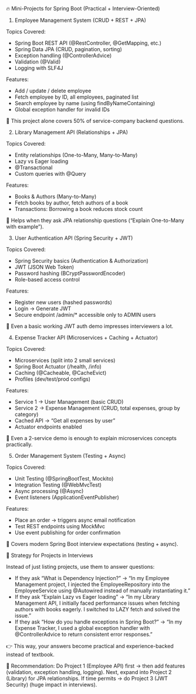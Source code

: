 
🔥 Mini-Projects for Spring Boot (Practical + Interview-Oriented)



1. Employee Management System (CRUD + REST + JPA)

Topics Covered:
 -	Spring Boot REST API (@RestController, @GetMapping, etc.)
 -	Spring Data JPA (CRUD, pagination, sorting)
 -	Exception handling (@ControllerAdvice)
 -	Validation (@Valid)
 -	Logging with SLF4J

Features:
 -	Add / update / delete employee
 -	Fetch employee by ID, all employees, paginated list
 -	Search employee by name (using findByNameContaining)
 -	Global exception handler for invalid IDs

📌 This project alone covers 50% of service-company backend questions.



2. Library Management API (Relationships + JPA)

Topics Covered:
 -	Entity relationships (One-to-Many, Many-to-Many)
 -	Lazy vs Eager loading
 -	@Transactional
 -	Custom queries with @Query

Features:
 -	Books & Authors (Many-to-Many)
 -	Fetch books by author, fetch authors of a book
 -	Transactions: Borrowing a book reduces stock count

📌 Helps when they ask JPA relationship questions (“Explain One-to-Many with example”).



3. User Authentication API (Spring Security + JWT)

Topics Covered:
 -	Spring Security basics (Authentication & Authorization)
 -	JWT (JSON Web Token)
 -	Password hashing (BCryptPasswordEncoder)
 -	Role-based access control

Features:
 -	Register new users (hashed passwords)
 -	Login → Generate JWT
 -	Secure endpoint /admin/* accessible only to ADMIN users

📌 Even a basic working JWT auth demo impresses interviewers a lot.



4. Expense Tracker API (Microservices + Caching + Actuator)

Topics Covered:
 -	Microservices (split into 2 small services)
 -	Spring Boot Actuator (/health, /info)
 -	Caching (@Cacheable, @CacheEvict)
 -	Profiles (dev/test/prod configs)

Features:
 -	Service 1 → User Management (basic CRUD)
 -	Service 2 → Expense Management (CRUD, total expenses, group by category)
 -	Cached API → “Get all expenses by user”
 -	Actuator endpoints enabled

📌 Even a 2-service demo is enough to explain microservices concepts practically.



5. Order Management System (Testing + Async)

Topics Covered:
 -	Unit Testing (@SpringBootTest, Mockito)
 -	Integration Testing (@WebMvcTest)
 -	Async processing (@Async)
 -	Event listeners (ApplicationEventPublisher)

Features:
 -	Place an order → triggers async email notification
 -	Test REST endpoints using MockMvc
 -	Use event publishing for order confirmation

📌 Covers modern Spring Boot interview expectations (testing + async).



🎯 Strategy for Projects in Interviews

Instead of just listing projects, use them to answer questions:
 -	If they ask “What is Dependency Injection?” → “In my Employee Management project, I injected the EmployeeRepository into the EmployeeService using @Autowired instead of manually instantiating it.”
 -	If they ask “Explain Lazy vs Eager loading” → “In my Library Management API, I initially faced performance issues when fetching authors with books eagerly. I switched to LAZY fetch and solved the issue.”
 -	If they ask “How do you handle exceptions in Spring Boot?” → “In my Expense Tracker, I used a global exception handler with @ControllerAdvice to return consistent error responses.”

👉 This way, your answers become practical and experience-backed instead of textbook.



📌 Recommendation:
Do Project 1 (Employee API) first → then add features (validation, exception handling, logging).
Next, expand into Project 2 (Library) for JPA relationships.
If time permits → do Project 3 (JWT Security) (huge impact in interviews).

